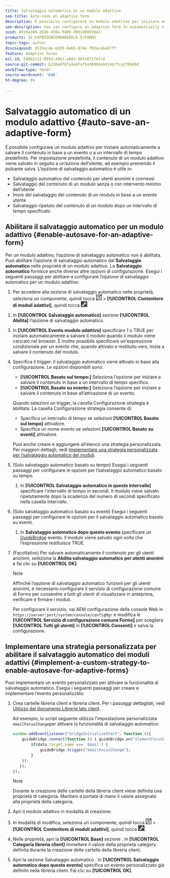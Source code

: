 ```yaml
---
title: Salvataggio automatico di un modulo adattivo
seo-title: Auto-save an adaptive form
description: È possibile configurare un modulo adattivo per iniziare automaticamente a salvare il contenuto in base a un evento o a un intervallo di tempo predefinito
seo-description: You can configure an adaptive form to automatically start saving the content based on an event or a pre-defined time-interval
uuid: 0fe9a389-269b-438a-9489-d9d1d09558a1
products: SG_EXPERIENCEMANAGER/6.5/FORMS
topic-tags: author
discoiquuid: d519ac4e-6d29-4a69-874e-792acabe87ff
feature: Adaptive Forms
exl-id: 948b2c12-895d-49e3-a943-d8fe87174fc4
source-git-commit: b220adf6fa3e9faf94389b9a9416b7fca2f89d9d
workflow-type: tm+mt
source-wordcount: '688'
ht-degree: 0%

---
```


# Salvataggio automatico di un modulo adattivo {#auto-save-an-adaptive-form}

È possibile configurare un modulo adattivo per iniziare automaticamente a salvare il contenuto in base a un evento o a un intervallo di tempo predefinito. Per impostazione predefinita, il contenuto di un modulo adattivo viene salvato in seguito a un’azione dell’utente, ad esempio premendo il pulsante salva. L’opzione di salvataggio automatico è utile in:

* Salvataggio automatico del contenuto per utenti anonimi e connessi
* Salvataggio del contenuto di un modulo senza o con intervento minimo dell’utente
* Inizio del salvataggio del contenuto di un modulo in base a un evento utente
* Salvataggio ripetuto del contenuto di un modulo dopo un intervallo di tempo specificato

## Abilitare il salvataggio automatico per un modulo adattivo {#enable-autosave-for-an-adaptive-form}

Per un modulo adattivo, l’opzione di salvataggio automatico non è abilitata. Puoi abilitare l’opzione di salvataggio automatico dal **Salvataggio automatico** nelle proprietà di un modulo adattivo. La **Salvataggio automatico** fornisce anche diverse altre opzioni di configurazione. Esegui i seguenti passaggi per abilitare e configurare l’opzione di salvataggio automatico per un modulo adattivo:

1. Per accedere alla sezione di salvataggio automatico nelle proprietà, seleziona un componente, quindi tocca ![a livello di campo](assets/field-level.png) > **[!UICONTROL Contenitore di moduli adattivi]**, quindi tocca ![cmppr](assets/cmppr.png).
1. In **[!UICONTROL Salvataggio automatico]** sezione **[!UICONTROL Abilita]** l’opzione di salvataggio automatico.
1. In **[!UICONTROL Evento modulo adattivo]** specificare 1 o TRUE per iniziare automaticamente a salvare il modulo quando il modulo viene caricato nel browser. È inoltre possibile specificare un&#39;espressione condizionale per un evento che, quando attivato e restituito vero, inizia a salvare il contenuto del modulo.
1. Specifica il trigger. Il salvataggio automatico viene attivato in base alla configurazione. Le opzioni disponibili sono:

   * **[!UICONTROL Basato sul tempo:]** Seleziona l’opzione per iniziare a salvare il contenuto in base a un intervallo di tempo specifico.
   * **[!UICONTROL Basato su evento:]** Seleziona l’opzione per iniziare a salvare il contenuto in base all’attivazione di un evento.

   Quando selezioni un trigger, la casella Configurazione strategia è abilitata. La casella Configurazione strategia consente di:

   * Specifica un intervallo di tempo se selezioni **[!UICONTROL Basato sul tempo]** attivatore.
   * Specifica un nome evento se selezioni **[!UICONTROL Basato su eventi]** attivatore.

   Puoi anche creare e aggiungere all’elenco una strategia personalizzata. Per maggiori dettagli, vedi [Implementare una strategia personalizzata per l’salvataggio automatico dei moduli](/help/forms/using/auto-save-an-adaptive-form.md#p-implement-a-custom-strategy-to-enable-autosave-for-adaptive-forms-p).

1. (Solo salvataggio automatico basato su tempo) Esegui i seguenti passaggi per configurare le opzioni per l’salvataggio automatico basato su tempo.

   1. In **[!UICONTROL Salvataggio automatico in questo intervallo]** specificare l&#39;intervallo di tempo in secondi. Il modulo viene salvato ripetutamente dopo la scadenza del numero di secondi specificato nella casella Intervallo.

1. (Solo salvataggio automatico basato su eventi) Esegui i seguenti passaggi per configurare le opzioni per il salvataggio automatico basato su eventi.

   1. In **Salvataggio automatico dopo questo evento** specificare un [GuideBridge](https://helpx.adobe.com/aem-forms/6/javascript-api/GuideBridge.html) evento. Il modulo viene salvato ogni volta che l’espressione restituisce TRUE.

1. (Facoltativo) Per salvare automaticamente il contenuto per gli utenti anonimi, seleziona la **Abilita salvataggio automatico per utenti anonimi** e fai clic su **[!UICONTROL OK]**.

   >[!NOTE]
   >
   >Affinché l’opzione di salvataggio automatico funzioni per gli utenti anonimi, è necessario configurare il servizio di configurazione comune di Forms per consentire a tutti gli utenti di visualizzare in anteprima, verificare e firmare i moduli.
   >
   >Per configurare il servizio, vai AEM configurazione della console Web in `https://server:port/system/console/configMgr` e modifica le **[!UICONTROL Servizio di configurazione comune Forms]** per scegliere **[!UICONTROL Tutti gli utenti]** in **[!UICONTROL Consenti]** e salva la configurazione.

## Implementare una strategia personalizzata per abilitare il salvataggio automatico dei moduli adattivi {#implement-a-custom-strategy-to-enable-autosave-for-adaptive-forms}

Puoi implementare un evento personalizzato per attivare la funzionalità di salvataggio automatico. Esegui i seguenti passaggi per creare e implementare l’evento personalizzato:

1. Crea cartelle libreria client e libreria client. Per i passaggi dettagliati, vedi [Utilizzo del documento Librerie lato client](/help/sites-developing/clientlibs.md).

   Ad esempio, lo script seguente utilizza l&#39;impostazione personalizzata `emailFocusChange`per attivare la funzionalità di salvataggio automatico:

   ```javascript
   window.addEventListener("bridgeInitializeStart", function (){
       guideBridge.connect(function () { guideBridge.on("elementFocusChanged", function (event,data) {
           if(data.target.name === 'Email') {
               guideBridge.trigger("emailFocusChange");
           }
       });
      });
   });
   ```

   >[!NOTE]
   >
   >Durante la creazione delle cartelle della libreria client viene definita una proprietà di categoria. Mantieni a portata di mano il valore assegnato alla proprietà della categoria.

1. Apri il modulo adattivo in modalità di creazione.

1. In modalità di modifica, seleziona un componente, quindi tocca ![a livello di campo](assets/field-level.png) > **[!UICONTROL Contenitore di moduli adattivi]**, quindi tocca ![cmppr](assets/cmppr.png).
1. Nelle proprietà, apri la **[!UICONTROL Base]** sezione . In **[!UICONTROL Categoria libreria client]** immettere il valore della proprietà category definita durante la creazione delle cartelle della libreria client.
1. Apri la sezione Salvataggio automatico . In **[!UICONTROL Salvataggio automatico dopo questo evento]** specifica un evento personalizzato già definito nella libreria client. Fai clic su **[!UICONTROL OK]**.
